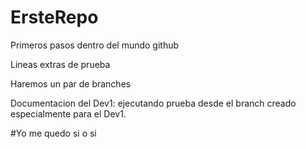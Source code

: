 # ErsteRepo
Primeros pasos dentro del mundo github

Lineas extras de prueba 

Haremos un par de branches

Documentacion del Dev1: ejecutando prueba desde el branch  creado especialmente para el Dev1.

#Yo me quedo si o si